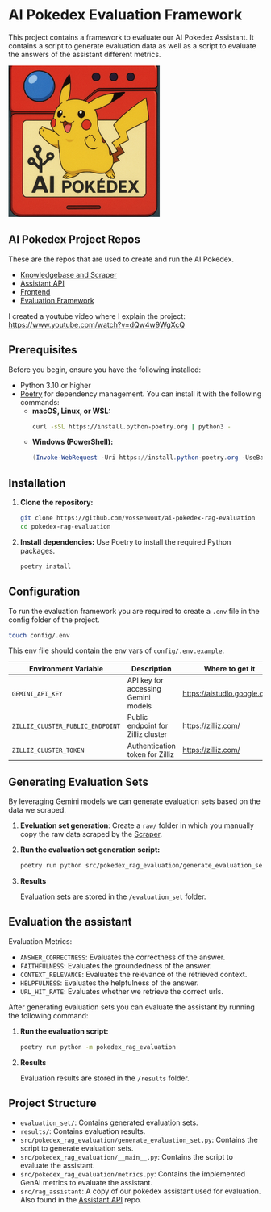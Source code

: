 # AI Pokedex Evaluation Framework

This project contains a framework to evaluate our AI Pokedex Assistant. It contains a script to generate evaluation data as well as a script to evaluate the answers of the assistant different metrics.

<img src="assets/banner.png" alt="Pokedex Frontend Screenshot" width="300"/>

## AI Pokedex Project Repos

These are the repos that are used to create and run the AI Pokedex.

- [Knowledgebase and Scraper](https://github.com/vossenwout/ai-pokedex-scraper)
- [Assistant API](https://github.com/vossenwout/ai-pokedex-assistant-api)
- [Frontend](https://github.com/vossenwout/ai-pokedex-frontend)
- [Evaluation Framework](https://github.com/vossenwout/ai-pokedex-rag-evaluation)

I created a youtube video where I explain the project: https://www.youtube.com/watch?v=dQw4w9WgXcQ

## Prerequisites

Before you begin, ensure you have the following installed:

- Python 3.10 or higher
- [Poetry](https://python-poetry.org/docs/#installation) for dependency management. You can install it with the following commands:
  - **macOS, Linux, or WSL:**
    ```bash
    curl -sSL https://install.python-poetry.org | python3 -
    ```
  - **Windows (PowerShell):**
    ```powershell
    (Invoke-WebRequest -Uri https://install.python-poetry.org -UseBasicParsing).Content | py -
    ```

## Installation

1.  **Clone the repository:**

    ```bash
    git clone https://github.com/vossenwout/ai-pokedex-rag-evaluation
    cd pokedex-rag-evaluation
    ```

2.  **Install dependencies:**
    Use Poetry to install the required Python packages.

    ```bash
    poetry install
    ```

## Configuration

To run the evaluation framework you are required to create a `.env` file in the config folder of the project.

```bash
touch config/.env
```

This env file should contain the env vars of `config/.env.example`.

| Environment Variable             | Description                         | Where to get it              |
| -------------------------------- | ----------------------------------- | ---------------------------- |
| `GEMINI_API_KEY`                 | API key for accessing Gemini models | https://aistudio.google.com/ |
| `ZILLIZ_CLUSTER_PUBLIC_ENDPOINT` | Public endpoint for Zilliz cluster  | https://zilliz.com/          |
| `ZILLIZ_CLUSTER_TOKEN`           | Authentication token for Zilliz     | https://zilliz.com/          |

## Generating Evaluation Sets

By leveraging Gemini models we can generate evaluation sets based on the data we scraped.

1. **Eveluation set generation**:
   Create a `raw/` folder in which you manually copy the raw data scraped by the [Scraper](https://github.com/vossenwout/ai-pokedex-scraper).

2. **Run the evaluation set generation script:**

   ```bash
   poetry run python src/pokedex_rag_evaluation/generate_evaluation_set.py
   ```

3. **Results**

   Evaluation sets are stored in the `/evaluation_set` folder.

## Evaluation the assistant

Evaluation Metrics:

- `ANSWER_CORRECTNESS`: Evaluates the correctness of the answer.
- `FAITHFULNESS`: Evaluates the groundedness of the answer.
- `CONTEXT_RELEVANCE`: Evaluates the relevance of the retrieved context.
- `HELPFULNESS`: Evaluates the helpfulness of the answer.
- `URL_HIT_RATE`: Evaluates whether we retrieve the correct urls.

After generating evaluation sets you can evaluate the assistant by running the following command:

1. **Run the evaluation script:**

   ```bash
   poetry run python -m pokedex_rag_evaluation
   ```

2. **Results**

   Evaluation results are stored in the `/results` folder.

## Project Structure

- `evaluation_set/`: Contains generated evaluation sets.
- `results/`: Contains evaluation results.
- `src/pokedex_rag_evaluation/generate_evaluation_set.py`: Contains the script to generate evaluation sets.
- `src/pokedex_rag_evaluation/__main__.py`: Contains the script to evaluate the assistant.
- `src/pokedex_rag_evaluation/metrics.py`: Contains the implemented GenAI metrics to evaluate the assistant.
- `src/rag_assistant`: A copy of our pokedex assistant used for evaluation. Also found in the [Assistant API](https://github.com/vossenwout/ai-pokedex-assistant-api) repo.
